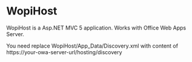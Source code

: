 WopiHost
========

WopiHost is a Asp.NET MVC 5 application.
Works with Office Web Apps Server.

You need replace WopiHost/App_Data/Discovery.xml with content of https://your-owa-server-url/hosting/discovery
